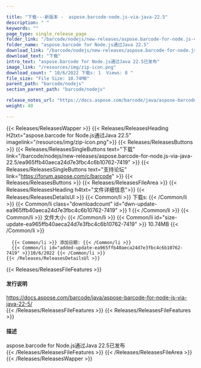 ```yaml
---

title: "下载---新版本 -  aspose.barcode-node.js-via-java-22.5"
description: " "
keywords: ""
page_type: single_release_page
folder_link: "/barcode/nodejs/new-releases/aspose.barcode-for-node.js-via-java-22.5/"
folder_name: "aspose.barcode for Node.js通过Java 22.5"
download_link: "/barcode/nodejs/new-releases/aspose.barcode-for-node.js-via-java-22.5/ea965ffb40aeca24d7e3fbc4c6b10762-7419"
download_text: "下载"
intro_text: "aspose.barcode for Node.js通过Java 22.5已发布"
image_link: "/resources/img/zip-icon.png"
download_count: " 10/6/2022 下载s: 1  Views: 8 "
file_size: "File Size: 10.74MB"
parent_path: "barcode/nodejs"
section_parent_path: "barcode/nodejs"

release_notes_url: "https://docs.aspose.com/barcode/java/aspose-barcode-for-node-js-via-java-22-5/"
weight: 40

---
```


{{< Releases/ReleasesWapper >}}
  {{< Releases/ReleasesHeading H2txt="aspose.barcode for Node.js通过Java 22.5" imagelink="/resources/img/zip-icon.png">}}
  {{< Releases/ReleasesButtons >}}
    {{< Releases/ReleasesSingleButtons text="下载" link="/barcode/nodejs/new-releases/aspose.barcode-for-node.js-via-java-22.5/ea965ffb40aeca24d7e3fbc4c6b10762-7419" >}}
    {{< Releases/ReleasesSingleButtons text="支持论坛" link="https://forum.aspose.com/c/barcode" >}}
  {{< Releases/ReleasesButtons >}}
  {{< Releases/ReleasesFileArea >}}
    {{< Releases/ReleasesHeading h4txt="文件详细信息">}}
    {{< Releases/ReleasesDetailsUl >}}
      {{< Common/li >}} 下载s: {{< /Common/li >}}
      {{< Common/li class="downloadcount" id="dwn-update-ea965ffb40aeca24d7e3fbc4c6b10762-7419" >}} 1 {{< /Common/li >}}
      {{< Common/li >}} 文件大小: {{< /Common/li >}}
      {{< Common/li id="size-update-ea965ffb40aeca24d7e3fbc4c6b10762-7419" >}} 10.74MB {{< /Common/li >}}

      {{< Common/li >}} 添加日期: {{< /Common/li >}}
      {{< Common/li id="added-update-ea965ffb40aeca24d7e3fbc4c6b10762-7419" >}}10/6/2022 {{< /Common/li >}}
    {{< /Releases/ReleasesDetailsUl >}}

  {{< Releases/ReleasesFileFeatures >}}
      <h4>发行说明</h4><div><a href='https://docs.aspose.com/barcode/java/aspose-barcode-for-node-js-via-java-22-5/'>https://docs.aspose.com/barcode/java/aspose-barcode-for-node-js-via-java-22-5/</a></div>
  {{< /Releases/ReleasesFileFeatures >}}
  {{< Releases/ReleasesFileFeatures >}}
      <h4>描述</h4><div class="HTMLDescription">aspose.barcode for Node.js通过Java 22.5已发布</div>
  {{< /Releases/ReleasesFileFeatures >}}
 {{< /Releases/ReleasesFileArea >}}
{{< /Releases/ReleasesWapper >}}



